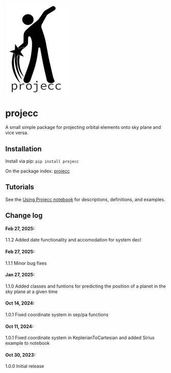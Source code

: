 <img src="projecc/logo/black-transp.png" alt="logo" width="200"/>

# projecc
A small simple package for projecting orbital elements onto sky plane and vice versa.

## Installation

Install via pip:
<code>pip install projecc</code>

On the package index: <a href="https://pypi.org/project/projecc/">projecc</a>


## Tutorials

See the <a href="https://github.com/logan-pearce/projecc/blob/main/projecc/UsingProjecc.ipynb">Using Projecc notebook</a> for descriptions, definitions, and examples.

## Change log

#### Feb 27, 2025:
1.1.2 Added date functionality and accomodation for system decl

#### Feb 27, 2025:
1.1.1 Minor bug fixes

#### Jan 27, 2025:
1.1.0 Added classes and funtions for predicting the position of a planet in the sky plane at a given time

#### Oct 14, 2024:
1.0.1 Fixed coordinate system in sep/pa functions

#### Oct 11, 2024:
1.0.1 Fixed coordinate system in KeplerianToCartesian and added Sirius example to notebook

#### Oct 30, 2023:
1.0.0 Initial release
